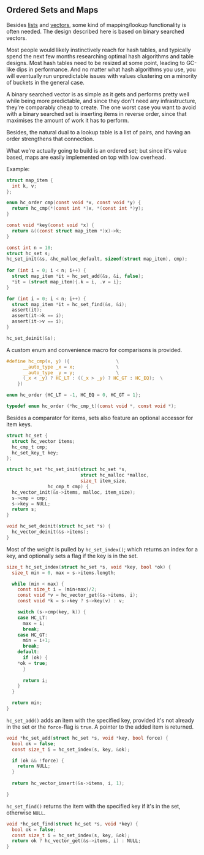 ## Ordered Sets and Maps
Besides [lists](https://github.com/codr7/hacktical-c/tree/main/list) and [vectors](https://github.com/codr7/hacktical-c/tree/main/vector), some kind of mapping/lookup functionality is often needed. The design described here is based on binary searched vectors.

Most people would likely instinctively reach for hash tables, and typically spend the next few months researching optimal hash algorithms and table designs. Most hash tables need to be resized at some point, leading to GC-like dips in performance. And no matter what hash algorithms you use, you will eventually run unpredictable issues with values clustering on a minority of buckets in the general case.

A binary searched vector is as simple as it gets and performs pretty well while being more predictable, and since they don't need any infrastructure, they're comparably cheap to create. The one worst case you want to avoid with a binary searched set is inserting items in reverse order, since that maximises the amount of work it has to perform.

Besides, the natural dual to a lookup table is a list of pairs, and having an order strengthens that connection.

What we're actually going to build is an ordered set; but since it's value based, maps are easily implemented on top with low overhead.

Example:
```C
struct map_item {
  int k, v;
};

enum hc_order cmp(const void *x, const void *y) {
  return hc_cmp(*(const int *)x, *(const int *)y);
}

const void *key(const void *x) {
  return &((const struct map_item *)x)->k;
}

const int n = 10;
struct hc_set s;
hc_set_init(&s, &hc_malloc_default, sizeof(struct map_item), cmp);
  
for (int i = 0; i < n; i++) {
  struct map_item *it = hc_set_add(&s, &i, false);
  *it = (struct map_item){.k = i, .v = i};
}

for (int i = 0; i < n; i++) {
  struct map_item *it = hc_set_find(&s, &i);
  assert(it);
  assert(it->k == i);
  assert(it->v == i);
}

hc_set_deinit(&s);
```

A custom enum and convenience macro for comparisons is provided.

```C
#define hc_cmp(x, y) ({					\
      __auto_type _x = x;				\
      __auto_type _y = y;				\
      (_x < _y) ? HC_LT : ((_x > _y) ? HC_GT : HC_EQ);	\
    })

enum hc_order {HC_LT = -1, HC_EQ = 0, HC_GT = 1};

typedef enum hc_order (*hc_cmp_t)(const void *, const void *);
```

Besides a comparator for items, sets also feature an optional accessor for item keys.

```C
struct hc_set {
  struct hc_vector items;
  hc_cmp_t cmp;
  hc_set_key_t key;
};

struct hc_set *hc_set_init(struct hc_set *s,
                           struct hc_malloc *malloc,
                           size_t item_size,
			   hc_cmp_t cmp) {
  hc_vector_init(&s->items, malloc, item_size);
  s->cmp = cmp;
  s->key = NULL;
  return s;
}

void hc_set_deinit(struct hc_set *s) {
  hc_vector_deinit(&s->items);
}
```

Most of the weight is pulled by `hc_set_index()`; which returns an index for a key, and optionally sets a flag if the key is in the set.

```C
size_t hc_set_index(struct hc_set *s, void *key, bool *ok) {
  size_t min = 0, max = s->items.length;

  while (min < max) {
    const size_t i = (min+max)/2;
    const void *v = hc_vector_get(&s->items, i);
    const void *k = s->key ? s->key(v) : v;

    switch (s->cmp(key, k)) {
    case HC_LT:
      max = i;
      break;
    case HC_GT:
      min = i+1;
      break;
    default:
      if (ok) {
	*ok = true;
      }
      
      return i;
    }
  }

  return min;
}
```

`hc_set_add()` adds an item with the specified key, provided it's not already in the set or the `force`-flag is `true`. A pointer to the added item is returned.

```C
void *hc_set_add(struct hc_set *s, void *key, bool force) {
  bool ok = false;
  const size_t i = hc_set_index(s, key, &ok);

  if (ok && !force) {
    return NULL;
  }
  
  return hc_vector_insert(&s->items, i, 1);

}
```

`hc_set_find()` returns the item with the specified key if it's in the set, otherwise `NULL`.

```C
void *hc_set_find(struct hc_set *s, void *key) {
  bool ok = false;
  const size_t i = hc_set_index(s, key, &ok);
  return ok ? hc_vector_get(&s->items, i) : NULL;
}
```